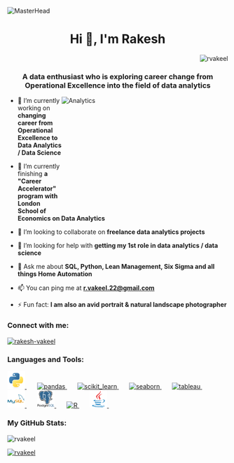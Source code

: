 ![MasterHead](https://www.arangodb.com/wp-content/uploads/2022/04/Data-Science-Personas-icons.png)

<h1 align="center">Hi 👋, I'm Rakesh</h1><p align="right"> <img src="https://komarev.com/ghpvc/?username=rvakeel&label=Profile%20views&color=0e75b6&style=flat" alt="rvakeel" /> </p>
<h3 align="center">A data enthusiast who is exploring career change from Operational Excellence into the field of data analytics</h3><p></p>

<img align="right" alt="Analytics" width="380" height="260" src="https://media1.giphy.com/media/3oKIPEqDGUULpEU0aQ/giphy.gif">

- 🔭 I’m currently working on **changing career from Operational Excellence to Data Analytics / Data Science**

- 🌱 I’m currently finishing **a "Career Accelerator" program with London School of Economics on Data Analytics**

- 👯 I’m looking to collaborate on **freelance data analytics projects**

- 🤝 I’m looking for help with **getting my 1st role in data analytics / data science**

- 💬 Ask me about **SQL, Python, Lean Management, Six Sigma and all things Home Automation**

- 📫 You can ping me at **r.vakeel.22@gmail.com**

- ⚡ Fun fact: **I am also an avid portrait & natural landscape photographer**

<h3 align="left">Connect with me:</h3>
<p align="left">
<a href="https://linkedin.com/in/rakesh-vakeel" target="blank"><img align="center" src="https://raw.githubusercontent.com/rahuldkjain/github-profile-readme-generator/master/src/images/icons/Social/linked-in-alt.svg" alt="rakesh-vakeel" height="30" width="40" /></a>
</p>


<h3 align="left">Languages and Tools:</h3>
<p align="left"> 
    <a href="https://www.python.org" target="_blank" rel="noreferrer"> <img src="https://raw.githubusercontent.com/devicons/devicon/master/icons/python/python-original.svg" alt="python" width="40" height="40"/> </a> &nbsp;&nbsp;&nbsp;&nbsp;&nbsp;
    <a href="https://pandas.pydata.org/" target="_blank" rel="noreferrer"> <img src="https://geo-python-site.readthedocs.io/en/latest/_images/pandas_logo.png" alt="pandas" width="60" height="40"/> </a> &nbsp;&nbsp;&nbsp;&nbsp;&nbsp;
    <a href="https://scikit-learn.org/" target="_blank" rel="noreferrer"> <img src="https://upload.wikimedia.org/wikipedia/commons/0/05/Scikit_learn_logo_small.svg" alt="scikit_learn" width="40" height="40"/> </a> &nbsp;&nbsp;&nbsp;&nbsp;&nbsp;
    <a href="https://seaborn.pydata.org/" target="_blank" rel="noreferrer"> <img src="https://seaborn.pydata.org/_images/logo-mark-lightbg.svg" alt="seaborn" width="40" height="40"/> </a> &nbsp;&nbsp;&nbsp;&nbsp;&nbsp;
    <a href="https://www.tableau.com/en-gb" target="_blank" rel="noreferrer"> <img src="https://www.google.com/url?sa=i&url=https%3A%2F%2Fwww.stickpng.com%2Fimg%2Ficons-logos-emojis%2Ftech-companies%2Ftableau-full-logo&psig=AOvVaw1ozDzaT1OpdqBH3TSE_D3K&ust=1695895730192000&source=images&cd=vfe&opi=89978449&ved=0CA0QjRxqFwoTCPiS3YvGyoEDFQAAAAAdAAAAABAD" alt="tableau" width="40" height="40"/> </a> &nbsp;&nbsp;&nbsp;&nbsp;&nbsp;
    <a href="https://www.mysql.com/" target="_blank" rel="noreferrer"> <img src="https://raw.githubusercontent.com/devicons/devicon/master/icons/mysql/mysql-original-wordmark.svg" alt="mysql" width="40" height="40"/> </a> &nbsp;&nbsp;&nbsp;&nbsp;&nbsp;
    <a href="https://www.postgresql.org" target="_blank" rel="noreferrer"> <img src="https://raw.githubusercontent.com/devicons/devicon/master/icons/postgresql/postgresql-original-wordmark.svg" alt="postgresql" width="40" height="40"/> </a> &nbsp;&nbsp;&nbsp;&nbsp;&nbsp;
    <a href="https://www.r-project.org/" target="_blank" rel="noreferrer"> <img src="https://upload.wikimedia.org/wikipedia/commons/thumb/1/1b/R_logo.svg/2560px-R_logo.svg.png" alt="R" width="40" height="40"/> </a> &nbsp;&nbsp;&nbsp;&nbsp;&nbsp;
    <a href="https://www.java.com" target="_blank" rel="noreferrer"> <img src="https://raw.githubusercontent.com/devicons/devicon/master/icons/java/java-original.svg" alt="java" width="40" height="40"/> </a> &nbsp;&nbsp;&nbsp;&nbsp;&nbsp;
</p>


<h3 align="left">My GitHub Stats: </h3>

<p><img align="center" src="https://github-readme-streak-stats.herokuapp.com/?user=rvakeel&" alt="rvakeel" /></p>

<p align="left"> <a href="https://github.com/ryo-ma/github-profile-trophy"><img src="https://github-profile-trophy.vercel.app/?username=rvakeel" alt="rvakeel" /></a> </p>
